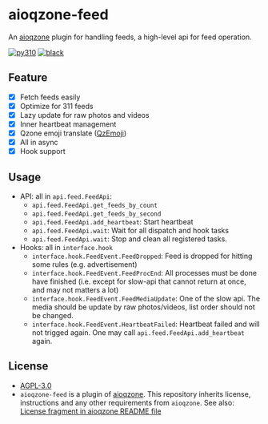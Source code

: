 # aioqzone-feed

An [aioqzone][aioqzone] plugin for handling feeds, a high-level api for feed operation.

[![py310](https://img.shields.io/badge/python-3.10-blue.svg)][home]
[![black](https://img.shields.io/badge/code%20style-black-000000.svg)](https://github.com/psf/black)

## Feature

- [x] Fetch feeds easily
- [x] Optimize for 311 feeds
- [x] Lazy update for raw photos and videos
- [x] Inner heartbeat management
- [x] Qzone emoji translate ([QzEmoji][qzemoji])
- [x] All in async
- [x] Hook support

## Usage

- API: all in `api.feed.FeedApi`:
    - `api.feed.FeedApi.get_feeds_by_count`
    - `api.feed.FeedApi.get_feeds_by_second`
    - `api.feed.FeedApi.add_heartbeat`: Start heartbeat
    - `api.feed.FeedApi.wait`: Wait for all dispatch and hook tasks
    - `api.feed.FeedApi.wait`: Stop and clean all registered tasks.
- Hooks: all in `interface.hook`
    - `interface.hook.FeedEvent.FeedDropped`: Feed is dropped for hitting some rules (e.g. advertisement)
    - `interface.hook.FeedEvent.FeedProcEnd`: All processes must be done have finished (i.e. except for slow-api that cannot return at once, and may not matters a lot)
    - `interface.hook.FeedEvent.FeedMediaUpdate`: One of the slow api. The media should be update by raw photos/videos, list order should not be changed.
    - `interface.hook.FeedEvent.HeartbeatFailed`: Heartbeat failed and will not trigged again. One may call `api.feed.FeedApi.add_heartbeat` again.

## License

- [AGPL-3.0](LICENSE)
- `aioqzone-feed` is a plugin of [aioqzone][aioqzone]. This repository inherits license, instructions and any other requirements from `aioqzone`. See also: [License fragment in aioqzone README file](https://github.com/JamzumSum/aioqzone#license)


[aioqzone]: https://github.com/JamzumSum/aioqzone "Python wrapper for Qzone web login and Qzone http api."
[qzemoji]: https://github.com/JamzumSum/QzEmoji/tree/async "Translate Qzone emoji to text"
[home]: https://github.com/JamzumSum/aioqzone-feed "aioqzone plugin providing higher level api for processing feed"

